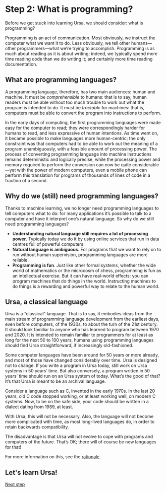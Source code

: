 # Step 2: What is programming?

Before we get stuck into learning Ursa, we should consider: what is programming?

Programming is an act of communication. Most obviously, we instruct the computer what we want it to do. Less obviously, we tell other humans—other programmers—what we’re trying to accomplish. Programming is as much about reading as it is about writing; indeed, we typically spend more time reading code than we do writing it; and certainly more time reading documentation.


## What are programming languages?

A programming language, therefore, has two main audiences: human and machine. It must be *comprehensible* to humans: that is to say, human readers must be able without too much trouble to work out what the program is intended to do. It must be *tractable* for machines: that is, computers must be able to convert the program into instructions to perform.

In the early days of computing, the first programming languages were made easy for the computer to read; they were correspondingly harder for humans to read, and less expressive of human intentions. As time went on, it became possible to make languages more human-centric; the only constraint was that computers had to be able to work out the meaning of a program unambiguously, with a feasible amount of processing power. The process of converting programming language into machine instructions remains deterministic and logically precise, while the processing power and memory required to perform the conversion can now be quite considerable—yet with the power of modern computers, even a mobile phone can perform this translation for programs of thousands of lines of code in a fraction of a second.


## Why do we (still) need programming languages?

Thanks to machine learning, we no longer need programming languages to tell computers what to do: for many applications it’s possible to talk to a computer and have it interpret one’s natural language. So why do we still need programming languages?

* **Understanding natural language still requires a lot of processing power.** Typically today we do it by using online services that run in data centres full of powerful computers.
* **Natural language is ambiguous**. For programs that we want to rely on to run without human supervision, programming languages are more reliable.
* **Programming is fun**. Just like other formal systems, whether the wide world of mathematics or the microcosm of chess, programming is fun as an intellectual exercise. But it can have real-world effects: you can program machines that do things in the world. Instructing machines to do things is a rewarding and powerful way to relate to the human world.


## Ursa, a classical language

Ursa is a “classical” language. That is to say, it embodies ideas from the main stream of programming language development from the earliest days, even before computers, of the 1930s, to about the turn of the 21st century. It should look familiar to anyone who has learned to program between 1970 and 2020. It is intended to remain familiar to programmers for at least as long for the next 50 to 100 years, humans using programming languages should find Ursa straightforward, if increasingly old-fashioned.

Some computer languages have been around for 50 years or more already, and most of those have changed considerably over time. Ursa is designed not to change. If you write a program in Ursa today, still work on Ursa systems in 50 years’ time. But also conversely, a program written in 50 years’ time should run on an Ursa system of today. What’s the good of that? It’s that Ursa is meant to be an archival language.

Consider a language such as C, invented in the early 1970s. In the last 20 years, old C code stopped working, or at least working well, on modern C systems. Now, to be on the safe side, your code should be written in a dialect dating from 1989, at least.

With Ursa, this will not be necessary. Also, the language will not become more complicated with time, as most long-lived languages do, in order to retain backwards compatibility.

The disadvantage is that Ursa will not evolve to cope with programs and computers of the future. That’s OK; there will of course be new languages for that!

For more information on this, see the [rationale](../../rationale.html).


## Let's learn Ursa!

[Next step](../003-something-fun)
